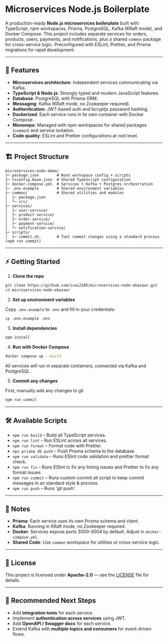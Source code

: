 # Microservices Node.js Boilerplate

A production-ready **Node.js microservices boilerplate** built with TypeScript, npm workspaces, Prisma, PostgreSQL, Kafka (KRaft mode), and Docker Compose. This project includes separate services for orders, products, users, payments, and notifications, plus a shared `common` package for cross-service logic. Preconfigured with ESLint, Prettier, and Prisma migrations for rapid development.

---

## 🚀 Features

- **Microservices architecture**: Independent services communicating via Kafka.
- **TypeScript & Node.js**: Strongly typed and modern JavaScript features.
- **Database**: PostgreSQL with Prisma ORM.
- **Messaging**: Kafka (KRaft mode, no Zookeeper required).
- **Authentication**: JWT-based auth and bcryptjs password hashing.
- **Dockerized**: Each service runs in its own container with Docker Compose.
- **Monorepo**: Managed with npm workspaces for shared packages (`common`) and service isolation.
- **Code quality**: ESLint and Prettier configurations at root level.

---

## 🏗️ Project Structure

```
microservices-node-demo/
├─ package.json        # Root workspace config + scripts
├─ tsconfig.base.json  # Shared TypeScript configuration
├─ docker-compose.yml  # Services + Kafka + Postgres orchestration
├─ .env.example        # Shared environment variables
├─ common/             # Shared utilities and modules
│  ├─ package.json
│  └─ src/
├─ services/
│  ├─ user-service/
│  ├─ product-service/
│  ├─ order-service/
│  ├─ payment-service/
│  └─ notification-service/
├─ scripts/
│  ├─ commit.sh.       # Tool commit changes using a standard process (npm run commit)
```

---

## ⚡ Getting Started

1. **Clone the repo**

```bash
git clone https://github.com/isai2105/microservices-node-ebazaar.git
cd microservices-node-ebazaar
```

2. **Set up environment variables**

Copy `.env.example` to `.env` and fill in your credentials:

```bash
cp .env.example .env
```

3. **Install dependencies**

```bash
npm install
```

4. **Run with Docker Compose**

```bash
docker compose up --build
```

All services will run in separate containers, connected via Kafka and PostgreSQL.

5. **Commit any changes**

First, manually add any changes to git

```bash
npm run commit
```

---

## 🛠️ Available Scripts

- `npm run build` – Build all TypeScript services.
- `npm run lint` – Run ESLint across all services.
- `npm run format` – Format code with Prettier.
- `npx prisma db push` – Push Prisma schema to the database.
- `npm run validate` – Runs ESlint code validation and prettier format check.
- `npm run fix` – Runs ESlint to fix any linting issues and Prettier to fix any format issues.
- `npm run commit` – Runs custom commit.sh script to keep commit messages in an standard style & process.
- `npm run push` – Runs 'git push'.

---

## 📝 Notes

- **Prisma**: Each service uses its own Prisma schema and client.
- **Kafka**: Running in KRaft mode, no Zookeeper required.
- **Docker**: Services expose ports 3000–3004 by default. Adjust in `docker-compose.yml`.
- **Shared Code**: Use `common` workspace for utilities or cross-service logic.

---

## 📄 License

This project is licensed under **Apache-2.0** — see the [LICENSE](https://github.com/isai2105/microservices-node-ebazaar#Apache-2.0-1-ov-file) file for details.

---

## 👀 Recommended Next Steps

- Add **integration tests** for each service.
- Implement **authentication across services** using JWT.
- Add **OpenAPI / Swagger docs** for each service.
- Extend Kafka with **multiple topics and consumers** for event-driven flows.
